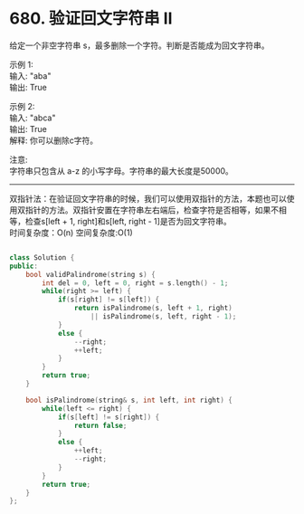 # 680. 验证回文字符串 Ⅱ

给定一个非空字符串 s，最多删除一个字符。判断是否能成为回文字符串。  

示例 1:  
输入: "aba"  
输出: True  

示例 2:  
输入: "abca"  
输出: True  
解释: 你可以删除c字符。  

注意:  
字符串只包含从 a-z 的小写字母。字符串的最大长度是50000。  

---

双指针法：在验证回文字符串的时候，我们可以使用双指针的方法，本题也可以使用双指针的方法。双指针安置在字符串左右端后，检查字符是否相等，如果不相等，检查s[left + 1, right]和s[left, right - 1]是否为回文字符串。  
时间复杂度：O(n) 空间复杂度:O(1)  

```cpp

class Solution {
public:
    bool validPalindrome(string s) {
		int del = 0, left = 0, right = s.length() - 1;
        while(right >= left) {
            if(s[right] != s[left]) {
                return isPalindrome(s, left + 1, right) 
                    || isPalindrome(s, left, right - 1);
            }
            else {
                --right;
                ++left;
            }
        }
        return true;
    }

    bool isPalindrome(string& s, int left, int right) {
		while(left <= right) {
            if(s[left] != s[right]) {
				return false;
            }
            else {
                ++left;
                --right;
            }
        }
        return true;
    }
};
```
